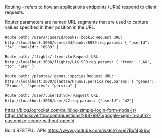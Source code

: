 Routing - refers to how an applications endpoints (URIs) respond to client requests. 

Router parameters are named URL segments that are used to capture values specified in their position in the URL.



`Route path: /users/:userId/books/:bookId`
`Request URL: http://localhost:3000/users/34/books/8989`
`req.params: { "userId": "34", "bookId": "8989" }`


`Route path: /flights/:from-:to`
`Request URL: http://localhost:3000/flights/LAX-SFO`
`req.params: { "from": "LAX", "to": "SFO" }`


`Route path: /plantae/:genus.:species`
`Request URL: http://localhost:3000/plantae/Prunus.persica`
`req.params: { "genus": "Prunus", "species": "persica" }`


`Route path: /user/:userId(\d+)`
`Request URL: http://localhost:3000/user/42`
`req.params: {"userId": "42"}`



https://blog.logrocket.com/building-simple-login-form-node-js/
https://stackoverflow.com/questions/29879975/google-sign-in-auth2-customize-scope-without-openid

Build RESTFUL APIs
https://www.youtube.com/watch?v=eI7Buf4pk6w
